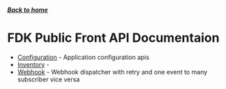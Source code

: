 ##### [Back to home](../../README.md)

# FDK Public Front API Documentaion


* [Configuration](CONFIGURATION.md) - Application configuration apis 
* [Inventory](INVENTORY.md) -  
* [Webhook](WEBHOOK.md) - Webhook dispatcher with retry and one event to many subscriber vice versa 